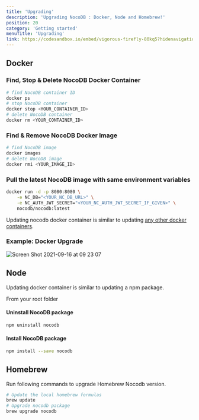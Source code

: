 ```yaml
---
title: 'Upgrading'
description: 'Upgrading NocoDB : Docker, Node and Homebrew!'
position: 20
category: 'Getting started'
menuTitle: 'Upgrading'
link: https://codesandbox.io/embed/vigorous-firefly-80kq5?hidenavigation=1&theme=dark
---
```


## Docker

### Find, Stop & Delete NocoDB Docker Container 

```bash
# find NocoDB container ID
docker ps
# stop NocoDB container
docker stop <YOUR_CONTAINER_ID>
# delete NocoDB container
docker rm <YOUR_CONTAINER_ID>
```

### Find & Remove NocoDB Docker Image

```bash
# find NocoDB image
docker images
# delete NocoDB image
docker rmi <YOUR_IMAGE_ID>
```

### Pull the latest NocoDB image with same environment variables

```bash
docker run -d -p 8080:8080 \
    -e NC_DB="<YOUR_NC_DB_URL>" \
    -e NC_AUTH_JWT_SECRET="<YOUR_NC_AUTH_JWT_SECRET_IF_GIVEN>" \
    nocodb/nocodb:latest
```

Updating nocodb docker container is similar to updating [any other docker containers](https://www.whitesourcesoftware.com/free-developer-tools/blog/update-docker-images/).
 
### Example: Docker Upgrade
![Screen Shot 2021-09-16 at 09 23 07](https://user-images.githubusercontent.com/5435402/133578984-53c6b96b-3e8b-4a96-b6c2-36f3c09ffdde.png)

## Node 

Updating docker container is similar to updating a npm package.

From your root folder 

#### Uninstall NocoDB package

```bash
npm uninstall nocodb
```
#### Install NocoDB package

```bash
npm install --save nocodb
```

## Homebrew

Run following commands to upgrade Homebrew Nocodb version.

```bash
# Update the local homebrew formulas
brew update
# Upgrade nocodb package
brew upgrade nocodb
```

